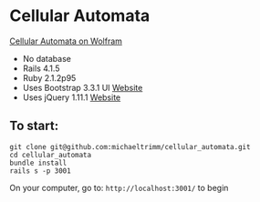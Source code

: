 # Cellular Automata

[Cellular Automata on Wolfram](http://mathworld.wolfram.com/ElementaryCellularAutomaton.html)

- No database
- Rails 4.1.5
- Ruby 2.1.2p95
- Uses Bootstrap 3.3.1 UI [Website](http://getbootstrap.com)
- Uses jQuery 1.11.1 [Website](http://jquery.com)

## To start: 

	git clone git@github.com:michaeltrimm/cellular_automata.git
	cd cellular_automata
	bundle install
	rails s -p 3001
	
On your computer, go to: `http://localhost:3001/` to begin
